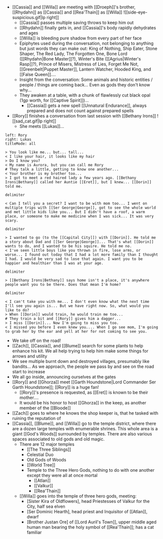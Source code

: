 - [[Cassia]] and [[Willa]] are meeting with [[Droeph]]'s brother, [[Rhydahn]] as [[Cassia]] and [[Rea'Thain]] as [[Willa]] ![[side-eye-suspicious.gif|lp right]]
	- [[Cassia]] passes multiple saving throws to keep him out 
	- [[Rhydahn]] finally gets in, and [[Cassia]]'s body rapidly dehydrates and ages 
	- [[Willa]] is bleeding pure shadow from every part of her face
	- Epiphytes used during the conversation, not belonging to anything but just words they can make out: King of Nothing, Ship Eater, Stone Shaper, The Red Lady, The Forgotten One, Bone Lord ([[Rhydahn|Bone Master]]?), Winter's Bite ([[Agrius|Winter's Rasp]]?), Prince of Misers, Mistress of Lies, Forget Me Not, [[Greenbelt|Puppet Master]], Lantern Watcher, Hooded King, and [[False Queen]].... 
	- Insight from the conversation: Some animals and historic entities / people / things are coming back... Even as gods they don't know why...
	- They awaken at a table, with a chunk of flawlessly cut black opal (1gp worth, for [[Captive Spirit]])... 
		- [[Cassia]] gets a new spell [[Unnatural Endurance]], always prepared and does not count against prepared spells
- [[Rory]] finishes a conversation from last session with [[Bethany Irons]] ![[sad_cat.gif|lp right]]
	- She meets [[Lukas]]...








```dialogue
left: Rory
right: Lukas
titleMode: all

> You look like me... but... tall...
< I like your hair, it looks like my hair
> Do I know you?
< My name is Aurora, but you can call me Rory
# They talk a little, getting to know one another...
< Your brother is my brother too...
> I got to meet a red haired lady a few years ago. [[Bethany Irons|Bethany]] called her Auntie [[Eret]], but I knew... [[Dorin]] told me.

delimiter

< Can I tell you a secret? I want to be with mom too... I went on multiple trips with [[Ser George|George]], got to see the whole world and met little kids like you... But I didn't have a roof, a warm place, or someone to make me medicine when I was sick... It was very scary.

delimiter

> I wanted to go (to the [[Capital City]]) with [[Dorin]]. He told me a story about Dad and [[Ser George|George]]... That's what [[Dorin]] wants to do, and I wanted to be his squire. He told me no.
< I've seen little boys like you thrown in fire, lose arms, or worse... I found out today that I had a lot more family than I thought I had. I would be very sad to lose that again. I want you to be happier and healthier than I was at your age.

delimiter

> [[Bethany Irons|Bethany]] says home isn't a place, it's anywhere people want you to be there. Does that mean I'm home?

delimiter

< I can't take you with me... I don't even know what the next time I'll see you again is... But we have right now. So, what would you like to do?
> When [[Dorin]] would train, he would train me too...
# They train a bit and [[Rory]] gives him a dagger...
> I miss [[Dorin]]... Now I'm going to miss you too.
< I missed you before I even knew you.... When I go see mom, I'm going to grab her by the ear and yell at her for not coming to see you.
```

- We take off on the road!
- [[Zach]], [[Cassia]], and [[Blume]] search for some plants to help enhance his kit. We all help trying to help him make some things for arrows and utility
- We see multiple burnt down and destroyed villages, presumably like bandits... As we approach, the people we pass by and see on the road start to increase
- We all go inside, announcing ourselves at the gates
- [[Rory]] and [[Ghorza]] meet [[Garth Houndstone|Lord Commander Ser Garth Houndstone]]; [[Rory]] is a huge fan!
	- [[Rory]]'s presence is requested, as [[Eret]] is known to be their mother....
	- It would be his honor to host [[Ghorza]] in the keep, as another member of the [[Bloode]]
- [[Zach]] goes to where he knows the shop keeper is, that he tasked with ruining the reputation of
- [[Cassia]], [[Blume]], and [[Willa]] go to the temple district, where there are a dozen large temples with enumerable shrines. This whole area is a giant [[God's Woods]] surrounded by temples. There are also various spaces associated to old gods and old magic.
	- There are 12 major temples
		- [[The Three Siblings]]
		- Celestial Duo
		- Old Gods of Woods
		- [[World Tree]]
		- Temple to the Three Hero Gods, nothing to do with one another except they were all at once mortal
			- [[Atlan]]
			- [[Valkur]]
			- [[Rea'Thain]]
	- [[Willa]] goes into the temple of three hero gods, meeting:
		- [Sister Kira of Oldflowers], head Priestesses of Valkur for the City, half sea elven
		- [Ser Dominic Hearth], head priest and Inquisitor of [[Atlan]], dwarf
		- [Brother Justan Ore] of [[Lord Auril's Town]], upper middle aged human man bearing the holy symbol of [[Rea'Thain]]; has a cat familiar